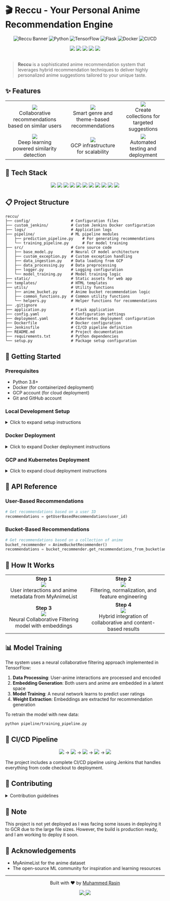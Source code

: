 # 🎬 Reccu - Your Personal Anime Recommendation Engine

<div align="center">

![Reccu Banner](https://img.shields.io/badge/ML-Reccu-ff69b4?style=for-the-badge)
![Python](https://img.shields.io/badge/python-3.8-blue.svg?style=for-the-badge&logo=python)
![TensorFlow](https://img.shields.io/badge/TensorFlow-2.x-orange.svg?style=for-the-badge&logo=tensorflow)
![Flask](https://img.shields.io/badge/Flask-2.x-green.svg?style=for-the-badge&logo=flask)
![Docker](https://img.shields.io/badge/Docker-Ready-blue.svg?style=for-the-badge&logo=docker)
![CI/CD](https://img.shields.io/badge/CI%2FCD-Jenkins-red.svg?style=for-the-badge&logo=jenkins)

</div>

<div align="center">
    <img src="https://img.shields.io/maintenance/yes/2025" />
    <img src="https://img.shields.io/github/stars/rasinmuhammed/anime-recommender-system?style=social" />
    <img src="https://img.shields.io/github/forks/rasinmuhammed/anime-recommender-system?style=social" />
    <img src="https://img.shields.io/github/issues/rasinmuhammed/anime-recommender-system" />
    <img src="https://img.shields.io/github/license/rasinmuhammed/anime-recommender-system" />
</div>

<br />

> **Reccu** is a sophisticated anime recommendation system that leverages hybrid recommendation techniques to deliver highly personalized anime suggestions tailored to your unique taste.

## ✨ Features

<div align="center">
    <table>
        <tr>
            <td align="center">
                <img src="https://img.shields.io/badge/-User_Filtering-5766c3?style=for-the-badge" /><br />
                Collaborative recommendations based on similar users
            </td>
            <td align="center">
                <img src="https://img.shields.io/badge/-Content_Analysis-5766c3?style=for-the-badge" /><br />
                Smart genre and theme-based recommendations
            </td>
            <td align="center">
                <img src="https://img.shields.io/badge/-Anime_Bucket-5766c3?style=for-the-badge" /><br />
                Create collections for targeted suggestions
            </td>
        </tr>
        <tr>
            <td align="center">
                <img src="https://img.shields.io/badge/-Neural_Networks-5766c3?style=for-the-badge" /><br />
                Deep learning powered similarity detection
            </td>
            <td align="center">
                <img src="https://img.shields.io/badge/-Cloud_Powered-5766c3?style=for-the-badge" /><br />
                GCP infrastructure for scalability
            </td>
            <td align="center">
                <img src="https://img.shields.io/badge/-CI/CD_Pipeline-5766c3?style=for-the-badge" /><br />
                Automated testing and deployment
            </td>
        </tr>
    </table>
</div>

## 🚀 Tech Stack

<div align="center">
    <img src="https://img.shields.io/badge/Python-3776AB?style=for-the-badge&logo=python&logoColor=white" />
    <img src="https://img.shields.io/badge/Flask-000000?style=for-the-badge&logo=flask&logoColor=white" />
    <img src="https://img.shields.io/badge/TensorFlow-FF6F00?style=for-the-badge&logo=tensorflow&logoColor=white" />
    <img src="https://img.shields.io/badge/Pandas-150458?style=for-the-badge&logo=pandas&logoColor=white" />
    <img src="https://img.shields.io/badge/NumPy-013243?style=for-the-badge&logo=numpy&logoColor=white" />
    <img src="https://img.shields.io/badge/scikit_learn-F7931E?style=for-the-badge&logo=scikit-learn&logoColor=white" />
    <img src="https://img.shields.io/badge/Docker-2CA5E0?style=for-the-badge&logo=docker&logoColor=white" />
    <img src="https://img.shields.io/badge/Jenkins-D24939?style=for-the-badge&logo=jenkins&logoColor=white" />
    <img src="https://img.shields.io/badge/Kubernetes-326CE5?style=for-the-badge&logo=kubernetes&logoColor=white" />
    <img src="https://img.shields.io/badge/GCP-4285F4?style=for-the-badge&logo=google-cloud&logoColor=white" />
    <img src="https://img.shields.io/badge/DVC-13ADC7?style=for-the-badge&logo=dvc&logoColor=white" />
</div>

## 📋 Project Structure

```
reccu/
├── config/                  # Configuration files
├── custom_jenkins/          # Custom Jenkins Docker configuration
├── logs/                    # Application logs
├── pipeline/                # ML pipeline modules
│   ├── prediction_pipeline.py    # For generating recommendations
│   └── training_pipeline.py      # For model training
├── src/                     # Core source code
│   ├── base_model.py        # Neural CF model architecture
│   ├── custom_exception.py  # Custom exception handling
│   ├── data_ingestion.py    # Data loading from GCP
│   ├── data_processing.py   # Data preprocessing 
│   ├── logger.py            # Logging configuration
│   └── model_training.py    # Model training logic
├── static/                  # Static assets for web app
├── templates/               # HTML templates
├── utils/                   # Utility functions
│   ├── anime_bucket.py      # Anime bucket recommendation logic
│   ├── common_functions.py  # Common utility functions
│   └── helpers.py           # Helper functions for recommendations
├── .gitignore
├── application.py           # Flask application
├── config.yaml              # Configuration settings
├── deployment.yaml          # Kubernetes deployment configuration
├── Dockerfile               # Docker configuration
├── Jenkinsfile              # CI/CD pipeline definition
├── README.md                # Project documentation
├── requirements.txt         # Python dependencies
└── setup.py                 # Package setup configuration
```

## 🏁 Getting Started

### Prerequisites

- Python 3.8+
- Docker (for containerized deployment)
- GCP account (for cloud deployment)
- Git and GitHub account

### Local Development Setup

<details>
<summary>Click to expand setup instructions</summary>

1. **Clone the repository**
   ```bash
   git clone https://github.com/rasinmuhammed/reccu.git
   cd reccu
   ```

2. **Create and activate a virtual environment**
   ```bash
   python -m venv venv
   source venv/bin/activate  # On Windows: venv\Scripts\activate
   ```

3. **Install dependencies**
   ```bash
   pip install -e .
   ```

4. **Set up DVC and pull data**
   ```bash
   pip install dvc
   dvc pull
   ```

5. **Run the training pipeline (optional)**
   ```bash
   python pipeline/training_pipeline.py
   ```

6. **Start the Flask application**
   ```bash
   python application.py
   ```

7. **Access the web interface**
   Open your browser and navigate to http://localhost:5001

</details>

### Docker Deployment

<details>
<summary>Click to expand Docker deployment instructions</summary>

1. **Build the Docker image**
   ```bash
   docker build -t reccu:latest .
   ```

2. **Run the container**
   ```bash
   docker run -p 5001:5001 reccu:latest
   ```

3. **Access the web interface**
   Open your browser and navigate to http://localhost:5001

</details>

### GCP and Kubernetes Deployment

<details>
<summary>Click to expand cloud deployment instructions</summary>

The project includes Jenkins pipeline configurations for automated deployment to GCP's Kubernetes Engine:

1. **Set up GCP credentials**
   - Create a service account with appropriate permissions
   - Download the key file and configure it in Jenkins credentials

2. **Configure Jenkins**
   - Add the repository to Jenkins
   - Configure the pipeline to use the Jenkinsfile

3. **Run the pipeline**
   - The Jenkinsfile will handle:
     - Building the Docker image
     - Pushing to Google Container Registry
     - Deploying to Kubernetes cluster

</details>

## 📝 API Reference

### User-Based Recommendations

```python
# Get recommendations based on a user ID
recommendations = getUserBasedRecommendations(user_id)
```

### Bucket-Based Recommendations

```python
# Get recommendations based on a collection of anime
bucket_recommender = AnimeBucketRecommender()
recommendations = bucket_recommender.get_recommendations_from_bucket(anime_bucket)
```

## 🧠 How It Works

<div align="center">
<table>
  <tr>
    <td align="center">
      <b>Step 1</b><br>
      <img src="https://img.shields.io/badge/-Data_Collection-9966ff?style=for-the-badge" /><br>
      User interactions and anime metadata from MyAnimeList
    </td>
    <td align="center">
      <b>Step 2</b><br>
      <img src="https://img.shields.io/badge/-Preprocessing-9966ff?style=for-the-badge" /><br>
      Filtering, normalization, and feature engineering
    </td>
  </tr>
  <tr>
    <td align="center">
      <b>Step 3</b><br>
      <img src="https://img.shields.io/badge/-Model_Training-9966ff?style=for-the-badge" /><br>
      Neural Collaborative Filtering model with embeddings
    </td>
    <td align="center">
      <b>Step 4</b><br>
      <img src="https://img.shields.io/badge/-Recommendation-9966ff?style=for-the-badge" /><br>
      Hybrid integration of collaborative and content-based results
    </td>
  </tr>
</table>
</div>

## 📊 Model Training

The system uses a neural collaborative filtering approach implemented in TensorFlow:

1. **Data Processing**: User-anime interactions are processed and encoded
2. **Embedding Generation**: Both users and anime are embedded in a latent space
3. **Model Training**: A neural network learns to predict user ratings
4. **Weight Extraction**: Embeddings are extracted for recommendation generation

To retrain the model with new data:

```bash
python pipeline/training_pipeline.py
```

## 🔄 CI/CD Pipeline

<div align="center">
  <img src="https://img.shields.io/badge/-Code_Checkout-22272e?style=for-the-badge" /> →
  <img src="https://img.shields.io/badge/-Environment_Setup-22272e?style=for-the-badge" /> →
  <img src="https://img.shields.io/badge/-Data_Versioning-22272e?style=for-the-badge" /> →
  <img src="https://img.shields.io/badge/-Build-22272e?style=for-the-badge" /> →
  <img src="https://img.shields.io/badge/-Deploy-22272e?style=for-the-badge" />
</div>

The project includes a complete CI/CD pipeline using Jenkins that handles everything from code checkout to deployment.

## 🤝 Contributing

<details>
<summary>Contribution guidelines</summary>

1. Fork the repository
2. Create a feature branch: `git checkout -b feature-name`
3. Commit changes: `git commit -m 'Add some feature'`
4. Push to the branch: `git push origin feature-name`
5. Submit a pull request

</details>

## 📄 Note



This project is not yet deployed as I was facing some issues in deploying it to GCR due to the large file sizes. However, the build is production ready, and I am working to deploy it soon.

## 🙏 Acknowledgements

- MyAnimeList for the anime dataset
- The open-source ML community for inspiration and learning resources

---

<div align="center">
  <p>Built with ❤️ by <a href="https://github.com/rasinmuhammed">Muhammed Rasin</a></p>
  <p>
    <a href="https://github.com/rasinmuhammed">
      <img src="https://img.shields.io/badge/GitHub-100000?style=for-the-badge&logo=github&logoColor=white" />
    </a>
    <a href="https://www.linkedin.com/in/rasinmuhammed">
      <img src="https://img.shields.io/badge/LinkedIn-0077B5?style=for-the-badge&logo=linkedin&logoColor=white" />
    </a>
  </p>
</div>
